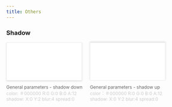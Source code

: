 ```yaml
---
title: Others
---
```


<style>
.other-list{float:left;width:100%;margin-bottom:50px;}
.other-item{float:left;margin-right:20px;margin-bottom:20px;}
.other-item-box.large{width:200px;height:100px;margin-bottom:10px;text-align:center;line-height:100px;border:solid 1px #EBEBEB}
.other-item-box.small{width:150px;height:75px;margin-bottom:10px;text-align:center;line-height:75px;border:solid 1px #EBEBEB}
.other-item-text{margin:0 !important;font-size:12px !important;color:#666;}
.other-item-text span{color:#ccc;}
</style>

### Shadow

<div class="other-list">
  <div class="other-item">
    <div class="other-item-box large" style="background:#FFF;box-shadow: 0 2px 4px rgba(0, 0, 0, 0.12)"></div>
    <p class="other-item-text">General parameters - shadow down</p>
    <p class="other-item-text"><span>color: ＃000000 R:0 G:0 B:0 A:12</span></p>
    <p class="other-item-text"><span>shadow: X:0 Y:2 blur:4  spread:0</span></p>
  </div>
  <div class="other-item">
    <div class="other-item-box large" style="background:#FFF;box-shadow: 0 -2px 4px rgba(0, 0, 0, 0.12)"></div>
    <p class="other-item-text">General parameters - shadow up</p>
    <p class="other-item-text"><span>color：＃000000 R:0 G:0 B:0 A:12</span></p>
    <p class="other-item-text"><span>shadow: X:0 Y:2 blur:4  spread:0</span></p>
  </div>
</div>